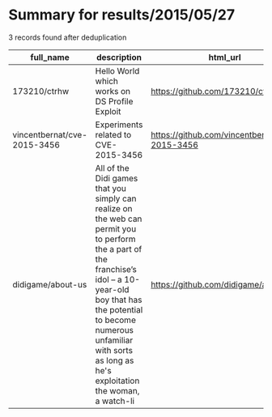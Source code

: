 
# Summary for results/2015/05/27
    
3 records found after deduplication

| full_name | description | html_url | matched_list | matched_count | pushed_at | size | stargazers_count | language | forks_count |
|-----------------------------|------------------------------------------------------------------------------------------------------------------------------------------------------------------------------------------------------------------------------------------------------------------|------------------------------------------------|----------------|-----------------|---------------------------|--------|--------------------|------------|---------------|
| 173210/ctrhw | Hello World which works on DS Profile Exploit | https://github.com/173210/ctrhw | ['exploit'] | 1 | 2015-05-27 01:43:46+00:00 | 272 | 1 | C | 0 |
| vincentbernat/cve-2015-3456 | Experiments related to CVE-2015-3456 | https://github.com/vincentbernat/cve-2015-3456 | ['cve-2'] | 1 | 2015-05-27 13:58:46+00:00 | 160 | 11 | C | 2 |
| didigame/about-us | All of the Didi games that you simply can realize on the web can permit you to perform the a part of the franchise’s idol – a 10-year-old boy that has the potential to become numerous unfamiliar with sorts as long as he's exploitation the woman, a watch-li | https://github.com/didigame/about-us | ['exploit'] | 1 | 2015-05-27 13:36:15+00:00 | 0 | 0 | | 0 |
